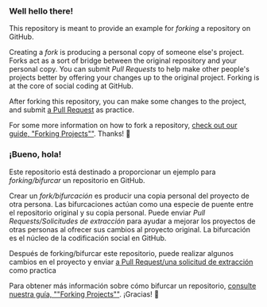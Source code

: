 ### Well hello there!

This repository is meant to provide an example for *forking* a repository on GitHub.

Creating a *fork* is producing a personal copy of someone else's project. Forks act as a sort of bridge between the original repository and your personal copy. You can submit *Pull Requests* to help make other people's projects better by offering your changes up to the original project. Forking is at the core of social coding at GitHub.

After forking this repository, you can make some changes to the project, and submit [a Pull Request](https://github.com/octocat/Spoon-Knife/pulls) as practice.

For some more information on how to fork a repository, [check out our guide, "Forking Projects""](http://guides.github.com/overviews/forking/). Thanks! :sparkling_heart:



### ¡Bueno, hola!

Este repositorio está destinado a proporcionar un ejemplo para *forking/bifurcar* un repositorio en GitHub.

Crear un *fork/bifurcación* es producir una copia personal del proyecto de otra persona. Las bifurcaciones actúan como una especie de puente entre el repositorio original y su copia personal. Puede enviar *Pull Requests/Solicitudes de extracción* para ayudar a mejorar los proyectos de otras personas al ofrecer sus cambios al proyecto original. La bifurcación es el núcleo de la codificación social en GitHub.

Después de forking/bifurcar este repositorio, puede realizar algunos cambios en el proyecto y enviar [a Pull Request/una solicitud de extracción](https://github.com/octocat/Spoon-Knife/pulls) como practica

Para obtener más información sobre cómo bifurcar un repositorio, [consulte nuestra guía, ""Forking Projects""](http://guides.github.com/overviews/forking/). ¡Gracias! :sparkling_heart:
